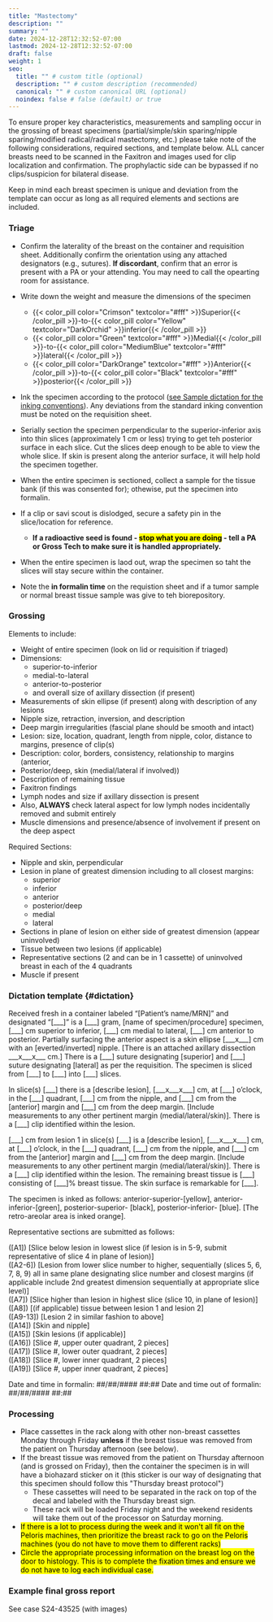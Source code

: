 ```yaml
---
title: "Mastectomy"
description: ""
summary: ""
date: 2024-12-28T12:32:52-07:00
lastmod: 2024-12-28T12:32:52-07:00
draft: false
weight: 1
seo:
  title: "" # custom title (optional)
  description: "" # custom description (recommended)
  canonical: "" # custom canonical URL (optional)
  noindex: false # false (default) or true
---
```

To ensure proper key characteristics, measurements and sampling occur in the grossing of breast specimens (partial/simple/skin sparing/nipple sparing/modified radical/radical mastectomy, etc.) please take note of the following considerations, required sections, and template below. ALL cancer breasts need to be scanned in the Faxitron and images used for clip localization and confirmation. The prophylactic side can be bypassed if no clips/suspicion for bilateral disease.

Keep in mind each breast specimen is unique and deviation from the template can occur as long as all required elements and sections are included.

### Triage
- Confirm the laterality of the breast on the container and requisition sheet. Additionally confirm the orientation using any attached designators (e.g., sutures). **If discordant**, confirm that an error is present with a PA or your attending. You may need to call the opearting room for assistance.

- Write down the weight and measure the dimensions of the specimen
  - {{< color_pill color="Crimson" textcolor="#fff" >}}Superior{{< /color_pill >}}-to-{{< color_pill color="Yellow" textcolor="DarkOrchid" >}}inferior{{< /color_pill >}}
  - {{< color_pill color="Green" textcolor="#fff" >}}Medial{{< /color_pill >}}-to-{{< color_pill color="MediumBlue" textcolor="#fff" >}}lateral{{< /color_pill >}}
  - {{< color_pill color="DarkOrange" textcolor="#fff" >}}Anterior{{< /color_pill >}}-to-{{< color_pill color="Black" textcolor="#fff" >}}posterior{{< /color_pill >}}

- Ink the specimen according to the protocol ([see Sample dictation for the inking conventions](#dictation)). Any deviations from the standard inking convention must be noted on the requisition sheet.
- Serially section the specimen perpendicular to the superior-inferior axis into thin slices (approximately 1 cm or less) trying to get teh posterior surface in each slice. Cut the slices deep enough to be able to view the whole slice. If skin is present along the anterior surface, it will help hold the specimen together.
- When the entire specimen is sectioned, collect a sample for the tissue bank (if this was consented for); othewise, put the specimen into formalin.
- If a clip or savi scout is dislodged, secure a safety pin in the slice/location for reference.
  - **If a radioactive seed is found - <mark>stop what you are doing</mark> - tell a PA or Gross Tech to make sure it is handled appropriately.**
- When the entire specimen is laod out, wrap the specimen so taht the slices will stay secure within the container.
- Note the **in formalin time** on the requistion sheet and if a tumor sample or normal breast tissue sample was give to teh biorepository.

### Grossing
Elements to include:
- Weight of entire specimen (look on lid or requisition if triaged)
- Dimensions:
  - superior-to-inferior
  - medial-to-lateral
  - anterior-to-posterior
  - and overall size of axillary dissection (if present)
-	Measurements of skin ellipse (if present) along with description of any lesions
- Nipple size, retraction, inversion, and description
-	Deep margin irregularities (fascial plane should be smooth and intact)
-	Lesion: size, location, quadrant, length from nipple, color, distance to margins, presence of clip(s)
-	Description: color, borders, consistency, relationship to margins (anterior,
-	Posterior/deep, skin (medial/lateral if involved))
-	Description of remaining tissue
-	Faxitron findings
-	Lymph nodes and size if axillary dissection is present
  - Also, **ALWAYS** check lateral aspect for low lymph nodes incidentally removed and submit entirely
-	Muscle dimensions and presence/absence of involvement if present on the deep aspect

Required Sections:
-	Nipple and skin, perpendicular
-	Lesion in plane of greatest dimension including to all closest margins:
    - superior
    - inferior
    - anterior
    - posterior/deep
    - medial
    - lateral
-	Sections in plane of lesion on either side of greatest dimension (appear uninvolved)
-	Tissue between two lesions (if applicable)
-	Representative sections (2 and can be in 1 cassette) of uninvolved breast in each of the 4 quadrants
-	Muscle if present

### Dictation template {#dictation}
Received fresh in a container labeled “\[Patient’s name/MRN\]” and designated “\[\_\_\_\]” is a \[\_\_\_\] gram, \[name of specimen/procedure\] specimen, \[\_\_\_\] cm superior to inferior, \[\_\_\_\] cm medial to lateral, \[\_\_\_\] cm anterior to posterior. Partially surfacing the anterior aspect is a skin ellipse \[\_\_\_x\_\_\_\] cm with an \[everted/inverted\] nipple. \[There is an attached axillary dissection \_\_\_x\_\_\_x\_\_\_ cm.\] There is a \[\_\_\_\] suture designating \[superior\] and \[\_\_\_\] suture designating \[lateral\] as per the requisition. The specimen is sliced from \[\_\_\_\] to \[\_\_\_\] into \[\_\_\_] slices.

In slice(s) \[\_\_\_\] there is a \[describe lesion\], \[\_\_\_x\_\_\_x\_\_\_\] cm, at \[\_\_\_\] o’clock, in the \[\_\_\_\] quadrant, \[\_\_\_\] cm from the nipple, and \[\_\_\_\] cm from the \[anterior\] margin and \[\_\_\_\] cm from the deep margin. \[Include measurements to any other pertinent margin (medial/lateral/skin)\]. There is a \[\_\_\_\] clip identified within the lesion.

\[\_\_\_\] cm from lesion 1 in slice(s) \[\_\_\_\] is a \[describe lesion\], \[\_\_\_x\_\_\_x\_\_\_\] cm, at \[\_\_\_\] o’clock, in the \[\_\_\_\] quadrant, \[\_\_\_\] cm from the nipple, and \[\_\_\_\] cm from the \[anterior\] margin and \[\_\_\_\] cm from the deep margin. \[Include measurements to any other pertinent margin (medial/lateral/skin)\]. There is a \[\_\_\_\] clip identified within the lesion. The remaining breast tissue is \[\_\_\_\] consisting of \[\_\_\_\]% breast tissue. The skin surface is remarkable for \[\_\_\_\].

The specimen is inked as follows: anterior-superior-\[yellow\], anterior-inferior-\[green\], posterior-superior- \[black\], posterior-inferior- \[blue\]. \[The retro-areolar area is inked orange\].

Representative sections are submitted as follows:

([A1]) [Slice below lesion in lowest slice (if lesion is in 5-9, submit representative of slice 4 in plane of lesion)] </br>
([A2-6]) [Lesion from lower slice number to higher, sequentially (slices 5, 6, 7, 8, 9) all in same plane designating slice number and closest margins (if applicable include 2nd greatest dimension sequentially at appropriate slice level)]</br>
([A7]) [Slice higher than lesion in highest slice (slice 10, in plane of lesion)]</br>
([A8]) [(if applicable) tissue between lesion 1 and lesion 2]</br>
([A9-13]) [Lesion 2 in similar fashion to above]</br>
([A14]) [Skin and nipple]</br>
([A15]) [Skin lesions (if applicable)]</br>
([A16]) [Slice #, upper outer quadrant, 2 pieces]</br>
([A17]) [Slice #, lower outer quadrant, 2 pieces]</br>
([A18]) [Slice #, lower inner quadrant, 2 pieces]</br>
([A19]) [Slice #, upper inner quadrant, 2 pieces]

Date and time in formalin: ##/##/#### ##:##
Date and time out of formalin: ##/##/#### ##:##

### Processing
- Place cassettes in the rack along with other non-breast cassettes Monday through Friday **unless** if the breast tissue was removed from the patient on Thursday afternoon (see below).
- If the breast tissue was removed from the patient on Thursday afternoon (and is grossed on Friday), then the container the specimen is in will have a biohazard sticker on it (this sticker is our way of designating that this specimen should follow this "Thursday breast protocol")
  - These cassettes will need to be separated in the rack on top of the decal and labeled with the Thursday breast sign.
  - These rack will be loaded Friday night and the weekend residents will take them out of the processor on Saturday morning.
- <mark>If there is a lot to process during the week and it won't all fit on the Peloris machines, then prioritize the breast rack to go on the Peloris machines (you do not have to move them to different racks)</mark>
- <mark>Circle the appropriate processing information on the breast log on the door to histology. This is to complete the fixation times and ensure we do not have to log each individual case.</mark>

### Example final gross report
See case S24-43525 (with images)
